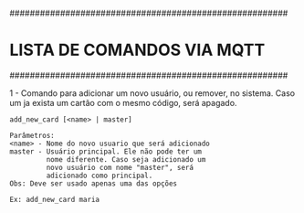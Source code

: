 #######################################################
#           LISTA DE COMANDOS VIA MQTT                #
#######################################################

1 - Comando para adicionar um novo usuário, ou remover,
    no sistema. Caso um ja exista um cartão com o mesmo
    código, será apagado.
    
    add_new_card [<name> | master]
    
    Parâmetros:
    <name> - Nome do novo usuario que será adicionado
    master - Usuário principal. Ele não pode ter um 
             nome diferente. Caso seja adicionado um
             novo usuário com nome "master", será 
             adicionado como principal.
    Obs: Deve ser usado apenas uma das opções
    
    Ex: add_new_card maria
